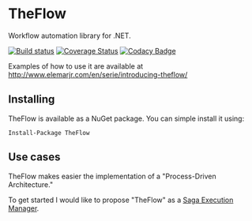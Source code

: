 # TheFlow

Workflow automation library for .NET.

[![Build status](https://ci.appveyor.com/api/projects/status/1ral871auanbw0ts/branch/master?svg=true)](https://ci.appveyor.com/project/ElemarRodriguesSeveroJunior/theflow/branch/master)
[![Coverage Status](https://coveralls.io/repos/github/ElemarJR/TheFlow/badge.svg?branch=master)](https://coveralls.io/github/ElemarJR/TheFlow?branch=master)
[![Codacy Badge](https://api.codacy.com/project/badge/Grade/bfee77dd2d044feaa2ead968e679a799)](https://www.codacy.com/project/ElemarJR/TheFlow/dashboard?utm_source=github.com&amp;utm_medium=referral&amp;utm_content=ElemarJR/TheFlow&amp;utm_campaign=Badge_Grade_Dashboard)

Examples of how to use it are available at http://www.elemarjr.com/en/serie/introducing-theflow/

## Installing
TheFlow is available as a NuGet package. You can simple install it using:

```
Install-Package TheFlow
```

## Use cases
TheFlow makes easier the implementation of a "Process-Driven Architecture." 

To get started I would like to propose "TheFlow" as a [Saga Execution Manager](http://www.elemarjr.com/en/serie/introducing-theflow/).
